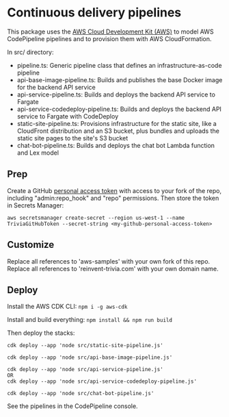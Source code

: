 # Continuous delivery pipelines

This package uses the [AWS Cloud Development Kit (AWS)](https://github.com/awslabs/aws-cdk) to model AWS CodePipeline pipelines and to provision them with AWS CloudFormation.

In src/ directory:
* pipeline.ts: Generic pipeline class that defines an infrastructure-as-code pipeline
* api-base-image-pipeline.ts: Builds and publishes the base Docker image for the backend API service
* api-service-pipeline.ts: Builds and deploys the backend API service to Fargate
* api-service-codedeploy-pipeline.ts: Builds and deploys the backend API service to Fargate with CodeDeploy
* static-site-pipeline.ts: Provisions infrastructure for the static site, like a CloudFront distribution and an S3 bucket, plus bundles and uploads the static site pages to the site's S3 bucket
* chat-bot-pipeline.ts: Builds and deploys the chat bot Lambda function and Lex model

## Prep

Create a GitHub [personal access token](https://github.com/settings/tokens) with access to your fork of the repo, including "admin:repo_hook" and "repo" permissions.  Then store the token in Secrets Manager:

```
aws secretsmanager create-secret --region us-west-1 --name TriviaGitHubToken --secret-string <my-github-personal-access-token>
```

## Customize

Replace all references to 'aws-samples' with your own fork of this repo.  Replace all references to 'reinvent-trivia.com' with your own domain name.

## Deploy

Install the AWS CDK CLI: `npm i -g aws-cdk`

Install and build everything: `npm install && npm run build`

Then deploy the stacks:

```
cdk deploy --app 'node src/static-site-pipeline.js'

cdk deploy --app 'node src/api-base-image-pipeline.js'

cdk deploy --app 'node src/api-service-pipeline.js'
OR
cdk deploy --app 'node src/api-service-codedeploy-pipeline.js'

cdk deploy --app 'node src/chat-bot-pipeline.js'
```

See the pipelines in the CodePipeline console.
